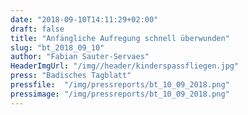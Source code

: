 ```yaml
---
date: "2018-09-10T14:11:29+02:00"
draft: false
title: "Anfängliche Aufregung schnell überwunden"
slug: "bt_2018_09_10"
author: "Fabian Sauter-Servaes"
HeaderImgUrl: "/img//header/kinderspassfliegen.jpg"
press: "Badisches Tagblatt"
pressfile:  "/img/pressreports/bt_10_09_2018.png"
pressimage: "/img/pressreports/bt_10_09_2018.png"
---
```

